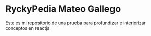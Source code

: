 # RyckyPedia Mateo Gallego

Este es mi repositorio de una prueba para profundizar e interiorizar conceptos en reactjs.